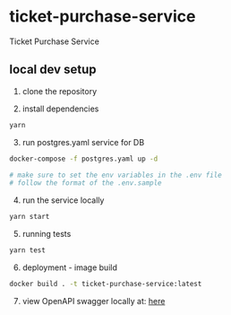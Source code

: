# ticket-purchase-service
Ticket Purchase Service

## local dev setup
1. clone the repository

2. install dependencies
```bash
yarn
```

3. run postgres.yaml service for DB
```bash
docker-compose -f postgres.yaml up -d

# make sure to set the env variables in the .env file
# follow the format of the .env.sample
```

4. run the service locally
```bash
yarn start
```

5. running tests
```bash
yarn test
```

6. deployment - image build
```bash
docker build . -t ticket-purchase-service:latest
```

7. view OpenAPI swagger locally at: [here]()
